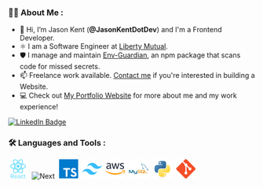 ### :man_technologist: About Me :
- 👋 Hi, I’m Jason Kent (<strong>@JasonKentDotDev</strong>) and I'm a Frontend Developer.
- ⚛ I am a Software Engineer at <a href="https://www.libertymutual.com/" target="_blank">Liberty Mutual</a>.
- 🛡️ I manage and maintain <a href="https://env-guardian.online" target="_blank">Env-Guardian</a>, an npm package that scans code for missed secrets.
- 📫 Freelance work available. <a href="https://jasonkent.dev/contact" target="_blank">Contact me</a> if you're interested in building a Website.
- 💻 Check out <a href="https://jasonkent.dev/" target="_blank">My Portfolio Website</a> for more about me and my work experience!

<div id="badges">
  <a href="https://www.linkedin.com/in/jasonbkent/">
    <img src="https://img.shields.io/badge/LinkedIn-blue?style=for-the-badge&logo=linkedin&logoColor=white" alt="LinkedIn Badge"/>
  </a>
<!--   <img src="https://komarev.com/ghpvc/?username=JasonK97&style=flat-square&color=blue" alt=""/> -->
</div>

### :hammer_and_wrench: Languages and Tools :
<div>
  <img src="https://github.com/devicons/devicon/blob/master/icons/react/react-original-wordmark.svg" title="React" alt="React" width="40" height="40"/>&nbsp;
  <img src="https://cdn.jsdelivr.net/gh/devicons/devicon/icons/nextjs/nextjs-original.svg" title="Next" alt="Next" width="40" height="40"/>&nbsp;
  <img src="https://github.com/devicons/devicon/blob/master/icons/typescript/typescript-original.svg" title="TypeScript" alt="TypeScript" width="40" height="40"/>&nbsp;
  <img src="https://github.com/devicons/devicon/blob/master/icons/tailwindcss/tailwindcss-original.svg"  title="Tailwind" alt="Tailwind" width="40" height="40"/>&nbsp;
  <img src="https://github.com/devicons/devicon/blob/master/icons/amazonwebservices/amazonwebservices-original-wordmark.svg" title="AWS" alt="AWS" width="40" height="40"/>&nbsp;
  <img src="https://github.com/devicons/devicon/blob/master/icons/mysql/mysql-original-wordmark.svg"  title="MySQL" alt="MySQL" width="40" height="40"/>&nbsp;
  <img src="https://github.com/devicons/devicon/blob/master/icons/python/python-original.svg" title="Python" alt="Python" width="40" height="40"/>&nbsp;
  <img src="https://github.com/devicons/devicon/blob/master/icons/git/git-original.svg" title="Git" alt="Git" width="40" height="40"/>
</div>
